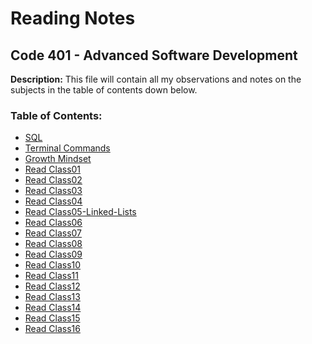 # Reading Notes
## Code 401 - Advanced Software Development
**Description:**
This file will contain all my observations and notes on the subjects in the table of contents down below.
### Table of Contents:
-  [SQL](401-reading-notes/sql.md)
- [Terminal Commands](401-reading-notes/Terminal.md)
- [Growth Mindset](401-reading-notes/Growth-Mindset.md)
- [Read Class01](401-reading-notes/Read-Class01.md)
- [Read Class02](401-reading-notes/Read-Class02.md)
- [Read Class03](401-reading-notes/Read-Class03.md)
- [Read Class04](401-reading-notes/Read-Class04.md)
- [Read Class05-Linked-Lists](401-reading-notes/Read-Class05-Linked.md)
- [Read Class06](401-reading-notes/Read-Class06.md)
- [Read Class07](401-reading-notes/Read-Class07.md)
- [Read Class08](401-reading-notes/Read-Class08.md)
- [Read Class09](401-reading-notes/Read-Class09.md)
- [Read Class10](401-reading-notes/Read-Class10.md)
- [Read Class11](401-reading-notes/Read-Class11.md)
- [Read Class12](401-reading-notes/Read-Class12.md)
- [Read Class13](401-reading-notes/Read-Class13.md)
- [Read Class14](401-reading-notes/Read-Class14.md)
- [Read Class15](401-reading-notes/Read-Class15.md)
- [Read Class16](401-reading-notes/Read-Class16.md)
  
  
  
  



